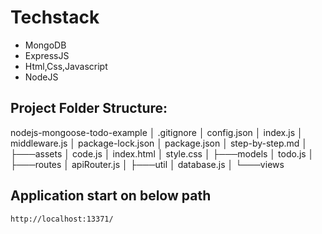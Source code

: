 #  Techstack
- MongoDB
- ExpressJS
- Html,Css,Javascript
- NodeJS

## Project Folder Structure:
nodejs-mongoose-todo-example
│   .gitignore
│   config.json
│   index.js
│   middleware.js
│   package-lock.json
│   package.json
│   step-by-step.md
│
├───assets
│       code.js
│       index.html
│       style.css
│
├───models
│       todo.js
│
├───routes
│       apiRouter.js
│
├───util
│       database.js
│
└───views

## Application start on below path
    http://localhost:13371/